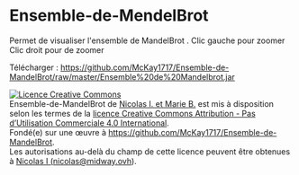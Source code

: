 Ensemble-de-MendelBrot
======================
Permet de visualiser l'ensemble de MandelBrot .
Clic gauche pour zoomer 
Clic droit pour de zoomer

Télécharger : https://github.com/McKay1717/Ensemble-de-MandelBrot/raw/master/Ensemble%20de%20Mandelbrot.jar


<a rel="license" href="http://creativecommons.org/licenses/by-nc/4.0/"><img alt="Licence Creative Commons" style="border-width:0" src="https://i.creativecommons.org/l/by-nc/4.0/88x31.png" /></a><br /><span xmlns:dct="http://purl.org/dc/terms/" property="dct:title">Ensemble-de-MandelBrot</span> de <a xmlns:cc="http://creativecommons.org/ns#" href="https://github.com/McKay1717/Ensemble-de-MandelBrot" property="cc:attributionName" rel="cc:attributionURL">Nicolas I. et Marie B.</a> est mis à disposition selon les termes de la <a rel="license" href="http://creativecommons.org/licenses/by-nc/4.0/">licence Creative Commons Attribution - Pas d’Utilisation Commerciale 4.0 International</a>.<br />Fondé(e) sur une œuvre à <a xmlns:dct="http://purl.org/dc/terms/" href="https://github.com/McKay1717/Ensemble-de-MandelBrot" rel="dct:source">https://github.com/McKay1717/Ensemble-de-MandelBrot</a>.<br />Les autorisations au-delà du champ de cette licence peuvent être obtenues à <a xmlns:cc="http://creativecommons.org/ns#" href="Nicolas I (nicolas@midway.ovh)" rel="cc:morePermissions">Nicolas I (nicolas@midway.ovh)</a>.



